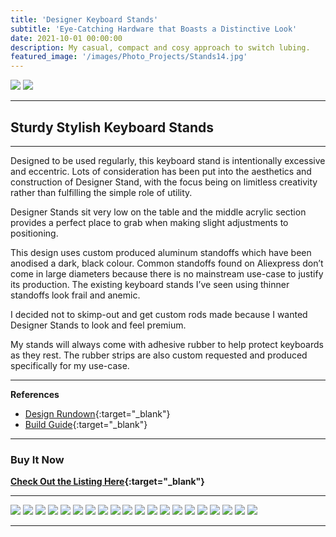 ```yaml
---
title: 'Designer Keyboard Stands'
subtitle: 'Eye-Catching Hardware that Boasts a Distinctive Look'
date: 2021-10-01 00:00:00
description: My casual, compact and cosy approach to switch lubing.
featured_image: '/images/Photo_Projects/Stands14.jpg'
---
```


<div class="gallery" data-columns="2">
	<img src="/images/Photo_Projects/Stands14.jpg">
	<img src="/images/Photo_Projects/Stands3.jpg">
</div>

--- 

## Sturdy Stylish Keyboard Stands

---

Designed to be used regularly, this keyboard stand is intentionally excessive and eccentric. Lots of consideration has been put into the aesthetics and construction of Designer Stand, with the focus being on limitless creativity rather than fulfilling the simple role of utility.

Designer Stands sit very low on the table and the middle acrylic section provides a perfect place to grab when making slight adjustments to positioning.

This design uses custom produced aluminum standoffs which have been anodised a dark, black colour.
Common standoffs found on Aliexpress don’t come in large diameters because there is no mainstream use-case to justify its production. The existing keyboard stands I’ve seen using thinner standoffs look frail and anemic.


I decided not to skimp-out and get custom rods made because I wanted Designer Stands to look and feel premium. 

My stands will always come with adhesive rubber to help protect keyboards as they rest. The rubber strips are also custom requested and produced specifically for my use-case. 

---

**References**
* [Design Rundown](https://imgur.com/a/JMkxqna){:target="_blank"}
* [Build Guide](https://imgur.com/a/m4tU9Ws){:target="_blank"}

---

### Buy It Now

**[Check Out the Listing Here](https://dailyclack.com/products/designer-keyboard-stand){:target="_blank"}**

--- 

<div class="gallery" data-columns="3">
	<img src="/images/Photo_Projects/stands2.jpg">
	<img src="/images/Photo_Projects/stands16.jpg">
	<img src="/images/Photo_Projects/stands18.jpg">
	<img src="/images/Photo_Projects/stands4.jpg">
	<img src="/images/Photo_Projects/stands5.jpg">
	<img src="/images/Photo_Projects/stands6.jpg">
	<img src="/images/Photo_Projects/stands7.jpg">
	<img src="/images/Photo_Projects/stands12.jpg">
	<img src="/images/Photo_Projects/stands13.jpg">
	<img src="/images/Photo_Projects/stands17.jpg">
	<img src="/images/Photo_Projects/stands19.jpg">
	<img src="/images/Photo_Projects/stands20.jpg">
	<img src="/images/Photo_Projects/stands21.jpg">
	<img src="/images/Photo_Projects/stands22.jpg">
	<img src="/images/Photo_Projects/stands23.jpg">
	<img src="/images/Photo_Projects/stands24.jpg">
	<img src="/images/Photo_Projects/stands8.jpg">
	<img src="/images/Photo_Projects/stands9.jpg">
	<img src="/images/Photo_Projects/stands10.jpg">
	<img src="/images/Photo_Projects/stands11.jpg">
	

	
</div>

---